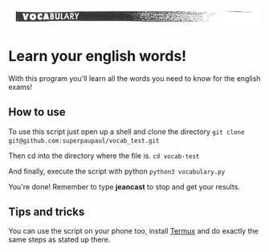 ![](img/vocab.png)
# Learn your english words!


With this program you'll learn all the words you need to know for the english exams!

## How to use
To use this script just open up a shell and clone the directory
`git clone git@github.com:superpaupaul/vocab_test.git`

Then cd into the directory where the file is.
`cd vocab-test`

And finally, execute the script with python
`python3 vocabulary.py`

You're done! Remember to type **jeancast** to stop and get your results.

## Tips and tricks

You can use the script on your phone too, install [Termux](https://f-droid.org/en/packages/com.termux/) and do exactly the same steps as stated up there.
